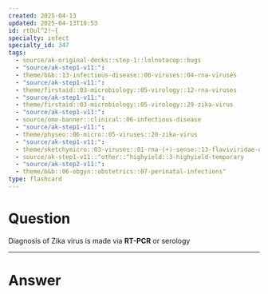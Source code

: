 ```yaml
---
created: 2025-04-13
updated: 2025-04-13T10:53
id: rtOul^2!~{
specialty: infect
specialty_id: 347
tags:
  - source/ak-original-decks::step-1::lolnotacop::bugs
  - "source/ak-step1-v11:": 
  - theme/b&b::13-infectious-disease::06-viruses::04-rna-viruses
  - "source/ak-step1-v11:": 
  - theme/firstaid::03-microbiology::05-virology::12-rna-viruses
  - "source/ak-step1-v11:": 
  - theme/firstaid::03-microbiology::05-virology::29-zika-virus
  - "source/ak-step1-v11:": 
  - source/ome-banner::clinical::06-infectious-disease
  - "source/ak-step1-v11:": 
  - theme/physeo::06-micro::05-viruses::20-zika-virus
  - "source/ak-step1-v11:": 
  - theme/sketchymicro::03-viruses::01-rna-(+)-sense::13-flaviviridae-overview
  - source/ak-step1-v11::^other::^highyield::3-highyield-temporary
  - "source/ak-step2-v11:": 
  - theme/b&b::06-obgyn::obstetrics::07-perinatal-infections"
type: flashcard
---
```


# Question
Diagnosis of Zika virus is made via **RT-PCR** or serology

---

# Answer
